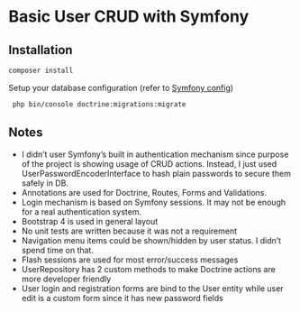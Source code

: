 # Basic User CRUD with Symfony

## Installation

```bash
composer install
```
Setup your database configuration (refer to [Symfony config](https://symfony.com/doc/current/doctrine.html#configuring-the-database))

```bash
 php bin/console doctrine:migrations:migrate
```

## Notes
- I didn’t user Symfony’s built in authentication mechanism since purpose of the project is showing usage of CRUD actions. Instead, I just used UserPasswordEncoderInterface to hash plain passwords to secure them safely in DB.
- Annotations are used for Doctrine, Routes, Forms and Validations.
- Login mechanism is based on Symfony sessions. It may not be enough for a real authentication system.
- Bootstrap 4 is used in general layout
- No unit tests are written because it was not a requirement
- Navigation menu items could be shown/hidden by user status. I didn’t spend time on that.
- Flash sessions are used for most error/success messages
- UserRepository has 2 custom methods to make Doctrine actions are more developer friendly
- User login and registration forms are bind to the User entity while user edit is a custom form since it has new password fields
